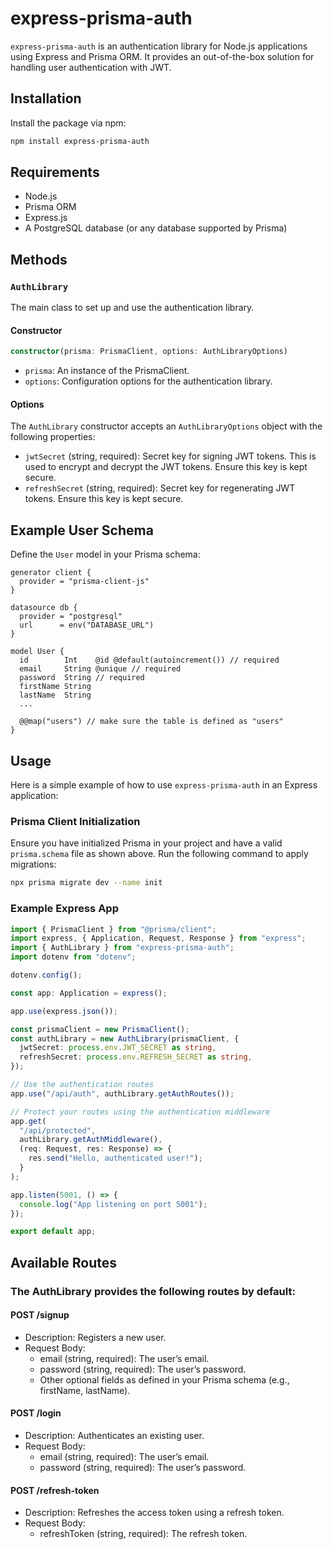 # express-prisma-auth

`express-prisma-auth` is an authentication library for Node.js applications using Express and Prisma ORM. It provides an out-of-the-box solution for handling user authentication with JWT.

## Installation

Install the package via npm:

```bash
npm install express-prisma-auth
```

## Requirements

- Node.js
- Prisma ORM
- Express.js
- A PostgreSQL database (or any database supported by Prisma)

## Methods

### `AuthLibrary`

The main class to set up and use the authentication library.

#### Constructor

```typescript
constructor(prisma: PrismaClient, options: AuthLibraryOptions)
```

- `prisma`: An instance of the PrismaClient.
- `options`: Configuration options for the authentication library.

#### Options

The `AuthLibrary` constructor accepts an `AuthLibraryOptions` object with the following properties:

- `jwtSecret` (string, required): Secret key for signing JWT tokens. This is used to encrypt and decrypt the JWT tokens. Ensure this key is kept secure.
- `refreshSecret` (string, required): Secret key for regenerating JWT tokens. Ensure this key is kept secure.

## Example User Schema

Define the `User` model in your Prisma schema:

```prisma
generator client {
  provider = "prisma-client-js"
}

datasource db {
  provider = "postgresql"
  url      = env("DATABASE_URL")
}

model User {
  id        Int    @id @default(autoincrement()) // required
  email     String @unique // required
  password  String // required
  firstName String
  lastName  String
  ...

  @@map("users") // make sure the table is defined as "users"
}
```

## Usage

Here is a simple example of how to use `express-prisma-auth` in an Express application:

### Prisma Client Initialization

Ensure you have initialized Prisma in your project and have a valid `prisma.schema` file as shown above. Run the following command to apply migrations:

```bash
npx prisma migrate dev --name init
```

### Example Express App

```typescript
import { PrismaClient } from "@prisma/client";
import express, { Application, Request, Response } from "express";
import { AuthLibrary } from "express-prisma-auth";
import dotenv from "dotenv";

dotenv.config();

const app: Application = express();

app.use(express.json());

const prismaClient = new PrismaClient();
const authLibrary = new AuthLibrary(prismaClient, {
  jwtSecret: process.env.JWT_SECRET as string,
  refreshSecret: process.env.REFRESH_SECRET as string,
});

// Use the authentication routes
app.use("/api/auth", authLibrary.getAuthRoutes());

// Protect your routes using the authentication middleware
app.get(
  "/api/protected",
  authLibrary.getAuthMiddleware(),
  (req: Request, res: Response) => {
    res.send("Hello, authenticated user!");
  }
);

app.listen(5001, () => {
  console.log("App listening on port 5001");
});

export default app;
```

## Available Routes

### The AuthLibrary provides the following routes by default:

#### POST /signup

  - Description: Registers a new user.
  - Request Body:
    - email (string, required): The user’s email.
    - password (string, required): The user’s password.
    - Other optional fields as defined in your Prisma schema (e.g., firstName, lastName).

#### POST /login

  - Description: Authenticates an existing user.
  - Request Body:
    - email (string, required): The user’s email.
    - password (string, required): The user’s password.

#### POST /refresh-token

  - Description: Refreshes the access token using a refresh token.
  - Request Body:
    - refreshToken (string, required): The refresh token.